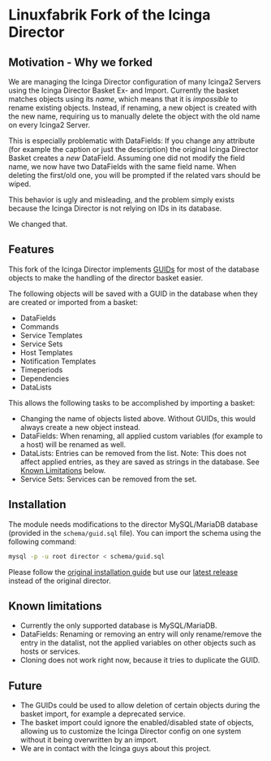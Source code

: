 # Linuxfabrik Fork of the Icinga Director

## Motivation - Why we forked

We are managing the Icinga Director configuration of many Icinga2 Servers using the Icinga Director Basket Ex- and Import. Currently the basket matches objects using its _name_, which means that it is _impossible_ to rename existing objects. Instead, if renaming, a new object is created with the new name, requiring us to manually delete the object with the old name on every Icinga2 Server.

This is especially problematic with DataFields: If you change any attribute (for example the caption or just the description) the original Icinga Director Basket creates a _new_ DataField. Assuming one did not modify the field name, we now have two DataFields with the same field name. When deleting the first/old one, you will be prompted if the related vars should be wiped.

This behavior is ugly and misleading, and the problem simply exists because the Icinga Director is not relying on IDs in its database.

We changed that.


## Features

This fork of the Icinga Director implements [GUIDs](https://en.wikipedia.org/wiki/Universally_unique_identifier) for most of the database objects to make the handling of the director basket easier.

The following objects will be saved with a GUID in the database when they are created or imported from a basket:

* DataFields
* Commands
* Service Templates
* Service Sets
* Host Templates
* Notification Templates
* Timeperiods
* Dependencies
* DataLists

This allows the following tasks to be accomplished by importing a basket:

* Changing the name of objects listed above. Without GUIDs, this would always create a new object instead.
* DataFields: When renaming, all applied custom variables (for example to a host) will be renamed as well.
* DataLists: Entries can be removed from the list. Note: This does not affect applied entries, as they are saved as strings in the database. See [Known Limitations](#known-limitations) below.
* Service Sets: Services can be removed from the set.


## Installation

The module needs modifications to the director MySQL/MariaDB database (provided in the `schema/guid.sql` file).
You can import the schema using the following command:
```bash
mysql -p -u root director < schema/guid.sql
```

Please follow the [original installation guide](https://git.linuxfabrik.ch/linuxfabrik/icingaweb2-module-director/-/blob/v1.7.2.2020111901/doc/02-Installation.md) but use our [latest release](https://git.linuxfabrik.ch/linuxfabrik/icingaweb2-module-director/-/releases) instead of the original director.


## Known limitations

* Currently the only supported database is MySQL/MariaDB.
* DataFields: Renaming or removing an entry will only rename/remove the entry in the datalist, not the applied variables on other objects such as hosts or services.
* Cloning does not work right now, because it tries to duplicate the GUID.


## Future

* The GUIDs could be used to allow deletion of certain objects during the basket import, for example a deprecated service.
* The basket import could ignore the enabled/disabled state of objects, allowing us to customize the Icinga Director config on one system without it being overwritten by an import.
* We are in contact with the Icinga guys about this project.
